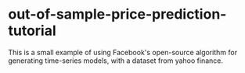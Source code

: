 # out-of-sample-price-prediction-tutorial
This is a small example of using Facebook's open-source algorithm for generating time-series models, with a dataset from yahoo finance.
